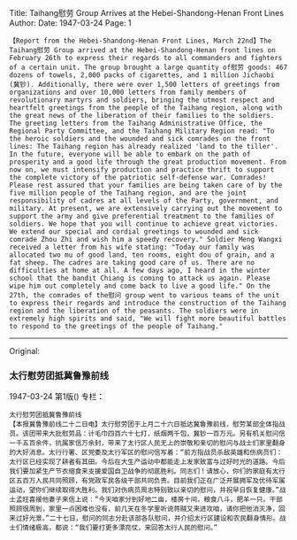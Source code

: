 Title: Taihang慰劳 Group Arrives at the Hebei-Shandong-Henan Front Lines
Author:
Date: 1947-03-24
Page: 1

    【Report from the Hebei-Shandong-Henan Front Lines, March 22nd】The Taihang慰劳 Group arrived at the Hebei-Shandong-Henan front lines on February 26th to express their regards to all commanders and fighters of a certain unit. The group brought a large quantity of慰劳 goods: 467 dozens of towels, 2,000 packs of cigarettes, and 1 million Jichaobi (冀钞). Additionally, there were over 1,500 letters of greetings from organizations and over 10,000 letters from family members of revolutionary martyrs and soldiers, bringing the utmost respect and heartfelt greetings from the people of the Taihang region, along with the great news of the liberation of their families to the soldiers. The greeting letters from the Taihang Administrative Office, the Regional Party Committee, and the Taihang Military Region read: "To the heroic soldiers and the wounded and sick comrades on the front lines: The Taihang region has already realized 'land to the tiller'. In the future, everyone will be able to embark on the path of prosperity and a good life through the great production movement. From now on, we must intensify production and practice thrift to support the complete victory of the patriotic self-defense war. Comrades! Please rest assured that your families are being taken care of by the five million people of the Taihang region, and are the joint responsibility of cadres at all levels of the Party, government, and military. At present, we are extensively carrying out the movement to support the army and give preferential treatment to the families of soldiers. We hope that you will continue to achieve great victories. We extend our special and cordial greetings to wounded and sick comrade Zhou Zhi and wish him a speedy recovery." Soldier Meng Wangxi received a letter from his wife stating: "Today our family was allocated two mu of good land, ten rooms, eight dou of grain, and a fat sheep. The cadres are taking good care of us. There are no difficulties at home at all. A few days ago, I heard in the winter school that the bandit Chiang is coming to attack us again. Please wipe him out completely and come back to live a good life." On the 27th, the comrades of the慰问 group went to various teams of the unit to express their regards and introduce the construction of the Taihang region and the liberation of the peasants. The soldiers were in extremely high spirits and said, "We will fight more beautiful battles to respond to the greetings of the people of Taihang."



<hr /> 

Original: 


### 太行慰劳团抵冀鲁豫前线

1947-03-24
第1版()
专栏：

    太行慰劳团抵冀鲁豫前线
    【本报冀鲁豫前线二十二日电】太行慰劳团于上月二十六日抵达冀鲁豫前线，慰劳某部全体指战员。该团带来大批慰劳品：计毛巾四百六十七打，纸烟两千包，冀钞一百万元。另有机关慰问信一千五百余件，抗属家信万余封，带来了太行区人民无上的崇敬和亲切的慰问与战士们家里翻身的大好消息。太行行署、区党委及太行军区的慰问信写着：“前方指战员杀敌英雄和伤病员们：太行区已经实现了耕者有其田。今后在大生产运动中都能走上发家致富与过好时光的道路。今后我们要加紧生产节衣缩食来支援爱国自卫战争的彻底胜利。同志们！请放心，你们的家庭有太行区五百万人民共同照顾，有党政军民各级干部共同负责。目前我们正在广泛开展拥军及优待军属运动，望你们继续取得大胜利。我们对伤病员周志特别致以亲切的慰问，并祝早日恢复健康。”战士孟旺喜接他妻子来信上说：“今天咱家分到好地二亩，楼房十间，粮食八斗，肥羊一只。干部照顾很周到，家里一点困难也没有，前几天在冬学里听说蒋贼又来进攻咱，请你把他消灭净，回来过好光景。”二十七日，慰问的同志分赴该部各队慰问，并介绍太行区建设和农民翻身情形。战士们情绪极高，都说：“我们要打更多漂亮仗，来回答太行人民的慰问。”
